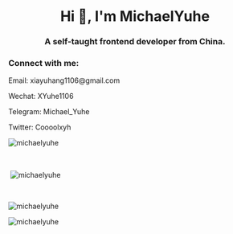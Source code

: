 <h1 align="center">Hi 👋, I'm MichaelYuhe</h1>
<h3 align="center">A self-taught frontend developer from China.</h3>

<h3 align="left">Connect with me:</h3>
<p align="left">
  Email: xiayuhang1106@gmail.com
</p>
<p align="left">  
  Wechat: XYuhe1106
</p>
<p align="left">  
  Telegram: Michael_Yuhe
</p>
<p align="left">  
  Twitter: Coooolxyh
</p>


<p><img align="center" src="https://github-readme-stats.vercel.app/api/top-langs?username=michaelyuhe&show_icons=true&locale=en&layout=compact&hide=html" alt="michaelyuhe" /></p>

<br/>

<p>&nbsp;<img align="center" src="https://github-readme-stats.vercel.app/api?username=michaelyuhe&show_icons=true&locale=en&count_private=true" alt="michaelyuhe" /></p>

<br/>

<p><img align="center" src="https://github-readme-streak-stats.herokuapp.com/?user=michaelyuhe&" alt="michaelyuhe" /></p>


<p align="left"> <img src="https://komarev.com/ghpvc/?username=michaelyuhe&label=Profile%20views&color=0e75b6&style=flat" alt="michaelyuhe" /> </p>

